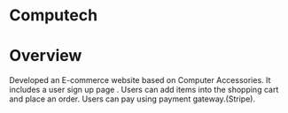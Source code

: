 # Computech


# Overview
Developed an E-commerce website based on Computer Accessories.
It includes a user sign up page .
Users can add items into the shopping cart and place an order.
Users can pay using payment gateway.(Stripe).
